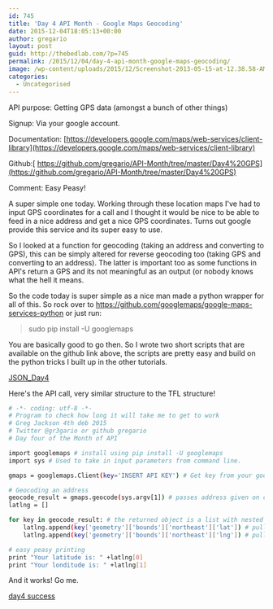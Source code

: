 ```yaml
---
id: 745
title: 'Day 4 API Month - Google Maps Geocoding'
date: 2015-12-04T18:05:13+00:00
author: gregario
layout: post
guid: http://thebedlab.com/?p=745
permalink: /2015/12/04/day-4-api-month-google-maps-geocoding/
image: /wp-content/uploads/2015/12/Screenshot-2013-05-15-at-12.38.58-AM.jpg
categories:
  - Uncategorised
---
```

API purpose: Getting GPS data (amongst a bunch of other things)
  
Signup: Via your google account.
  
Documentation: [https://developers.google.com/maps/web-services/client-library](https://developers.google.com/maps/web-services/client-library)
  
Github:[ https://github.com/gregario/API-Month/tree/master/Day4%20GPS](https://github.com/gregario/API-Month/tree/master/Day4%20GPS)
  
Comment: Easy Peasy!

A super simple one today. Working through these location maps I've had to input GPS coordinates for a call and I thought it would be nice to be able to feed in a nice address and get a nice GPS coordinates. Turns out google provide this service and its super easy to use.

So I looked at a function for geocoding (taking an address and converting to GPS), this can be simply altered for reverse geocoding too (taking GPS and converting to an address). The latter is important too as some functions in API's return a GPS and its not meaningful as an output (or nobody knows what the hell it means.

So the code today is super simple as a nice man made a python wrapper for all of this. So rock over to <https://github.com/googlemaps/google-maps-services-python> or just run:

> sudo pip install -U googlemaps

You are basically good to go then. So I wrote two short scripts that are available on the github link above, the scripts are pretty easy and build on the python tricks I built up in the other tutorials.

[JSON_Day4](/wp-content/uploads/2015/12/JSON_Day4.jpg)

Here's the API call, very similar structure to the TFL structure!

```bash
# -*- coding: utf-8 -*-
# Program to check how long it will take me to get to work
# Greg Jackson 4th deb 2015
# Twitter @gr3gario or github gregario
# Day four of the Month of API

import googlemaps # install using pip install -U googlemaps 
import sys # Used to take in input parameters from command line.

gmaps = googlemaps.Client(key='INSERT API KEY') # Get key from your google developer portal. 

# Geocoding an address
geocode_result = gmaps.geocode(sys.argv[1]) # passes address given on command line to google maps geocoding api
latlng = []

for key in geocode_result: # the returned object is a list with nested JSON objects inside each list. So you need to iterate through the list and do operations on each object separately
	latlng.append(key['geometry']['bounds']['northeast']['lat']) # pulls out nested latitude figure from call
	latlng.append(key['geometry']['bounds']['northeast']['lng']) # pulls out nested longditude figure from call

# easy peasy printing
print "Your latitude is: " +latlng[0]
print "Your londitude is: " +latlng[1]
```
And it works! Go me.
  
[day4 success](/wp-content/uploads/2015/12/day4-success.jpg)